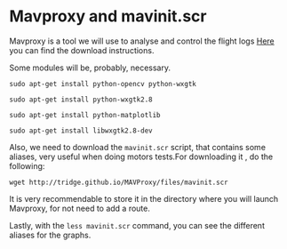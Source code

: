 # Mavproxy and mavinit.scr


Mavproxy is a tool we will use to analyse and control the flight logs
[Here](http://tridge.github.io/MAVProxy/) you can find the download instructions.

Some modules will be, probably, necessary.

```sudo apt-get install python-opencv python-wxgtk```

```sudo apt-get install python-wxgtk2.8```

```sudo apt-get install python-matplotlib```

```sudo apt-get install libwxgtk2.8-dev```

Also, we need to download the  `mavinit.scr` script, that contains some aliases, very useful when doing motors tests.For downloading it , do the following:
```
wget http://tridge.github.io/MAVProxy/files/mavinit.scr
```

It is very recommendable to store it in the directory where you will launch Mavproxy, for not need to add a route.

Lastly, with the `less mavinit.scr` command, you can see the different aliases for the graphs.
